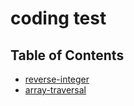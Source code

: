 # coding test

## Table of Contents

- [reverse-integer](./reverse-integer)
- [array-traversal](./array-traversal)
